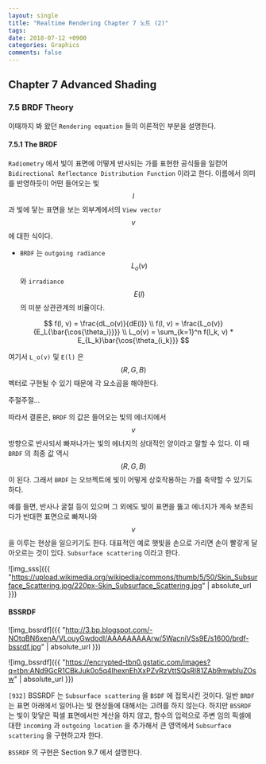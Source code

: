 ```yaml
---
layout: single
title: "Realtime Rendering Chapter 7 노트 (2)"
tags: 
date: 2018-07-12 +0900
categories: Graphics
comments: false
---
```

<script type="text/javascript"
    src="http://cdn.mathjax.org/mathjax/latest/MathJax.js?config=TeX-AMS-MML_HTMLorMML">
</script>

## Chapter 7 Advanced Shading

### 7.5 BRDF Theory

이때까지 봐 왔던 `Rendering equation` 들의 이론적인 부분을 설명한다.

#### 7.5.1 The BRDF

`Radiometry` 에서 빛이 표면에 어떻게 반사되는 가를 표현한 공식들을 일컫어 `Bidirectional Reflectance Distribution Function` 이라고 한다. 이름에서 의미를 반영하듯이 어떤 들어오는 빛 $$ l $$ 과 빛에 닿는 표면을 보는 외부계에서의 `View vector` $$ v $$ 에 대한 식이다.

* `BRDF` 는 `outgoing radiance` $$ L_o(v) $$ 와 `irradiance` $$ E(l) $$ 의 미분 상관관계의 비율이다.

$$ 
f(l, v) = \frac{dL_o(v)}{dE(l)} \\
f(l, v) = \frac{L_o(v)}{E_L{\bar{\cos{\theta_i}}}} \\
L_o(v) = \sum_{k=1}^n f(l_k, v) * E_{L_k}\bar{\cos{\theta_{i_k}}}
$$

여기서 `L_o(v)` 및 `E(l)` 은 $$ (R, G, B) $$ 벡터로 구현될 수 있기 때문에 각 요소곱을 해야한다.

주절주절...

따라서 결론은, `BRDF` 의 값은 들어오는 빛의 에너지에서 $$ v $$ 방향으로 반사되서 빠져나가는 빛의 에너지의 상대적인 양이라고 말할 수 있다. 이 때 `BRDF` 의 최종 값 역시 $$ (R, G, B) $$ 이 된다. 그래서 `BRDF` 는 오브젝트에 빛이 어떻게 상호작용하는 가를 축약할 수 있기도 하다.

예를 들면, 반사나 굴절 등이 있으며 그 외에도 빛이 표면을 뚫고 에너지가 계속 보존되다가 반대편 표면으로 빠져나와 $$ v $$ 을 이루는 현상을 일으키기도 한다. 대표적인 예로 햇빛을 손으로 가리면 손이 빨갛게 달아오르는 것이 있다. `Subsurface scattering` 이라고 한다.

![img_sss]({{ "https://upload.wikimedia.org/wikipedia/commons/thumb/5/50/Skin_Subsurface_Scattering.jpg/220px-Skin_Subsurface_Scattering.jpg" | absolute_url }})

#### BSSRDF

![img_bssrdf]({{ "http://3.bp.blogspot.com/-NOtqBN6xenA/VLouyGwdodI/AAAAAAAAArw/5WacniVSs9E/s1600/brdf-bssrdf.jpg" | absolute_url }})

![img_bssrdf]({{ "https://encrypted-tbn0.gstatic.com/images?q=tbn:ANd9GcR1CBkJuk0o5q4IhexnEhXxPZvRzVttSQsRl81ZAb9mwbIuZOsw" | absolute_url }})

`[932]` BSSRDF 는 `Subsurface scattering` 을 `BSDF` 에 접목시킨 것이다. 일반 `BRDF` 는 표면 아래에서 일어나는 빛 현상들에 대해서는 고려를 하지 않는다. 하지만 `BSSRDF` 는 빛이 맞닿은 픽셀 표면에서만 계산을 하지 않고, 함수의 입력으로 주변 임의 픽셀에 대한 `incoming` 과 `outgoing location` 을 추가해서 큰 영역에서 `Subsurface scattering` 을 구현하고자 한다.

`BSSRDF` 의 구현은 Section 9.7 에서 설명한다.




